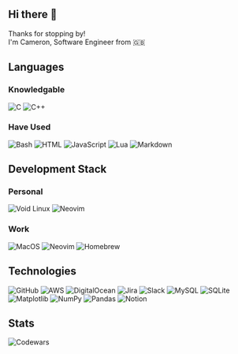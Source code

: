 <h2>Hi there 👋</h2>

<p>Thanks for stopping by!<br>I'm Cameron, Software Engineer from 🇬🇧</p>

<h2>Languages</h2>
<h3>Knowledgable</h3>
<p>
  <img alt="C" src="https://img.shields.io/badge/C-00599C?logo=c&logoColor=white" />
  <img alt="C++" src="https://img.shields.io/badge/C++-%2300599C.svg?logo=c%2B%2B&logoColor=white" />
  <img alt="" src="https://img.shields.io/badge/Python-3776AB?logo=python&logoColor=fff" />
</p>
<h3>Have Used</h3>
<p>
  <img alt="Bash" src="https://img.shields.io/badge/Bash-4EAA25?logo=gnubash&logoColor=fff" />
  <img alt="HTML" src="https://img.shields.io/badge/HTML-%23E34F26.svg?logo=html5&logoColor=white" />
  <img alt="JavaScript" src="https://img.shields.io/badge/JavaScript-F7DF1E?logo=javascript&logoColor=000" />
  <img alt="Lua" src="https://img.shields.io/badge/Lua-%232C2D72.svg?logo=lua&logoColor=white" />
  <img alt="Markdown" src="https://img.shields.io/badge/Markdown-%23000000.svg?logo=markdown&logoColor=white" />
</p>

<h2>Development Stack</h2>
<h3>Personal</h3>
<p>
  <img alt="Void Linux" src="https://img.shields.io/badge/Void%20Linux-478061?logo=voidlinux&logoColor=fff" />
  <img alt="Neovim" src="https://img.shields.io/badge/Neovim-57A143?logo=neovim&logoColor=fff" />
</p>

<h3>Work</h3>
<p>
  <img alt="MacOS" src="https://img.shields.io/badge/macOS-000000?logo=apple&logoColor=F0F0F0" />
  <img alt="Neovim" src="https://img.shields.io/badge/Neovim-57A143?logo=neovim&logoColor=fff" />
  <img alt="Homebrew" src="https://img.shields.io/badge/Homebrew-FBB040?logo=homebrew&logoColor=fff" />
</p>

<h2>Technologies</h2>
<p>
  <img alt="GitHub" src="https://img.shields.io/badge/GitHub-%23121011.svg?logo=github&logoColor=white" />
  <img alt="AWS" src="https://img.shields.io/badge/AWS-%23FF9900.svg?logo=amazon-web-services&logoColor=white" />
  <img alt="DigitalOcean" src="https://img.shields.io/badge/DigitalOcean-%230167ff.svg?logo=digitalOcean&logoColor=white" />
  <img alt="Jira" src="https://img.shields.io/badge/Jira-0052CC?logo=jira&logoColor=fff" />
  <img alt="Slack" src="https://img.shields.io/badge/Slack-4A154B?logo=slack&logoColor=fff" />
  <img alt="MySQL" src="https://img.shields.io/badge/MySQL-4479A1?logo=mysql&logoColor=fff" />
  <img alt="SQLite" src="https://img.shields.io/badge/SQLite-%2307405e.svg?logo=sqlite&logoColor=white" />
  <img alt="Matplotlib" src="https://custom-icon-badges.demolab.com/badge/Matplotlib-71D291?logo=matplotlib&logoColor=fff" />
  <img alt="NumPy" src="https://img.shields.io/badge/NumPy-4DABCF?logo=numpy&logoColor=fff" />
  <img alt="Pandas" src="https://img.shields.io/badge/Pandas-150458?logo=pandas&logoColor=fff" />
  <img alt="Notion" src="https://img.shields.io/badge/Notion-000?logo=notion&logoColor=fff" />
</p>

<h2>Stats</h2>
<p>
  <img alt="Codewars" src="https://www.codewars.com/users/CameronDudd/badges/large" />
</p>
